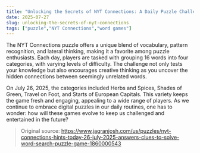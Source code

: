 ```yaml
---
title: "Unlocking the Secrets of NYT Connections: A Daily Puzzle Challenge"
date: 2025-07-27
slug: unlocking-the-secrets-of-nyt-connections
tags: ["puzzle","NYT Connections","word games"]
---
```


The NYT Connections puzzle offers a unique blend of vocabulary, pattern recognition, and lateral thinking, making it a favorite among puzzle enthusiasts. Each day, players are tasked with grouping 16 words into four categories, with varying levels of difficulty. The challenge not only tests your knowledge but also encourages creative thinking as you uncover the hidden connections between seemingly unrelated words.

On July 26, 2025, the categories included Herbs and Spices, Shades of Green, Travel on Foot, and Starts of European Capitals. This variety keeps the game fresh and engaging, appealing to a wide range of players. As we continue to embrace digital puzzles in our daily routines, one has to wonder: how will these games evolve to keep us challenged and entertained in the future?
> Original source: https://www.jagranjosh.com/us/puzzles/nyt-connections-hints-today-26-july-2025-answers-clues-to-solve-word-search-puzzle-game-1860000543